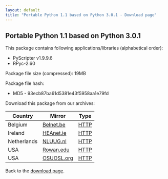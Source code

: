 ```yaml
---
layout: default
title: "Portable Python 1.1 based on Python 3.0.1 - Download page"
---
```

## Portable Python 1.1 based on Python 3.0.1

This package contains following applications/libraries (alphabetical order):

* PyScripter v1.9.9.6
* RPyc-2.60

Package file size (compressed): 19MB

Package file hash:
* MD5 - 93ecb87ba61d5381e43f5958aa1e79fd

Download this package from our archives:

| Country | Mirror | Type |
|-------------|------------|----------|
| Belgium | [Belnet.be](http://www.belnet.be) | [HTTP](http://ftp.belnet.be/PortablePython/)|
| Ireland | [HEAnet.ie](http://www.HEAnet.ie) | [HTTP](http://ftp.heanet.ie/pub/portablepython/)|
| Netherlands | [NLUUG.nl](http://www.NLUUG.nl) | [HTTP](http://ftp.nluug.nl/languages/python/portablepython/)|
| USA | [Rowan.edu](http://www.Rowan.edu) | [HTTP](http://elvis.rowan.edu/mirrors/portablepython/)|
| USA | [OSUOSL.org](http://osuosl.org/) | [HTTP](http://ftp.osuosl.org/pub/portablepython/)|

Back to the [download page]({{site.url}}/wiki/Download/).